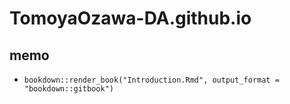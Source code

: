 # TomoyaOzawa-DA.github.io

## memo
- `bookdown::render_book("Introduction.Rmd", output_format = "bookdown::gitbook")`
